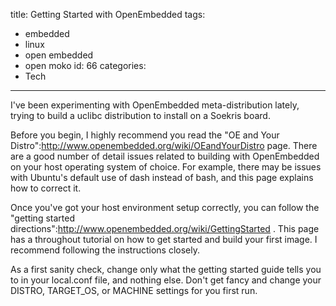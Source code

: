 title: Getting Started with OpenEmbedded
tags:
  - embedded
  - linux
  - open embedded
  - open moko
id: 66
categories:
  - Tech
---

I've been experimenting with OpenEmbedded meta-distribution lately, trying to build a uclibc distribution to install on a Soekris board.

Before you begin, I highly recommend you read the "OE and Your Distro":http://www.openembedded.org/wiki/OEandYourDistro page. There are a good number of detail issues related to building with OpenEmbedded on your host operating system of choice. For example, there may be issues with Ubuntu's default use of dash instead of bash, and this page explains how to correct it.

Once you've got your host environment setup correctly, you can follow the "getting started directions":http://www.openembedded.org/wiki/GettingStarted . This page has a throughout tutorial on how to get started and build your first image. I recommend following the instructions closely.

As a first sanity check, change only what the getting started guide tells you to in your local.conf file, and nothing else. Don't get fancy and change your DISTRO, TARGET_OS, or MACHINE settings for you first run.